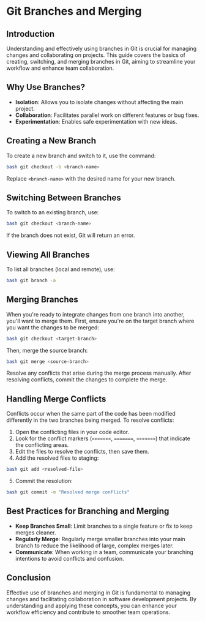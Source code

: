 # Git Branches and Merging

## Introduction

Understanding and effectively using branches in Git is crucial for managing changes and collaborating on projects. This guide covers the basics of creating, switching, and merging branches in Git, aiming to streamline your workflow and enhance team collaboration.

## Why Use Branches?

- **Isolation**: Allows you to isolate changes without affecting the main project.
- **Collaboration**: Facilitates parallel work on different features or bug fixes.
- **Experimentation**: Enables safe experimentation with new ideas.

## Creating a New Branch

To create a new branch and switch to it, use the command:

```bash
bash git checkout -b <branch-name>
```


Replace `<branch-name>` with the desired name for your new branch.

## Switching Between Branches

To switch to an existing branch, use:

```bash
bash git checkout <branch-name>
```


If the branch does not exist, Git will return an error.

## Viewing All Branches

To list all branches (local and remote), use:

```bash
bash git branch -a
```


## Merging Branches

When you're ready to integrate changes from one branch into another, you'll want to merge them. First, ensure you're on the target branch where you want the changes to be merged:

```bash
bash git checkout <target-branch>
```

Then, merge the source branch:

```bash
bash git merge <source-branch>
```

Resolve any conflicts that arise during the merge process manually. After resolving conflicts, commit the changes to complete the merge.

## Handling Merge Conflicts

Conflicts occur when the same part of the code has been modified differently in the two branches being merged. To resolve conflicts:

1. Open the conflicting files in your code editor.
2. Look for the conflict markers (`<<<<<<<`, `=======`, `>>>>>>>`) that indicate the conflicting areas.
3. Edit the files to resolve the conflicts, then save them.
4. Add the resolved files to staging:

```bash
bash git add <resolved-file>
```


5. Commit the resolution:

```bash
bash git commit -m "Resolved merge conflicts"
```


## Best Practices for Branching and Merging

- **Keep Branches Small**: Limit branches to a single feature or fix to keep merges cleaner.
- **Regularly Merge**: Regularly merge smaller branches into your main branch to reduce the likelihood of large, complex merges later.
- **Communicate**: When working in a team, communicate your branching intentions to avoid conflicts and confusion.

## Conclusion

Effective use of branches and merging in Git is fundamental to managing changes and facilitating collaboration in software development projects. By understanding and applying these concepts, you can enhance your workflow efficiency and contribute to smoother team operations.